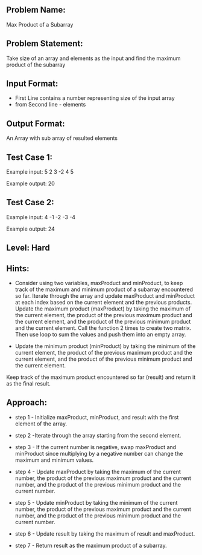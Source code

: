 ## Problem Name:
Max Product of a Subarray

## Problem Statement:
Take size of an array and elements as the input 
and find the maximum product of the subarray

## Input Format:
- First Line contains a number representing size of the input array
- from Second line - elements

## Output Format:
An Array with sub array of resulted elements

## Test Case 1:
Example input:
5
2
3
-2
4
5

Example output:
20

## Test Case 2:
Example input:
4
-1
-2
-3
-4

Example output:
24

## Level: Hard

## Hints:
- Consider using two variables, maxProduct and 
minProduct, to keep track of the maximum and 
minimum product of a subarray encountered so 
far.
Iterate through the array and update maxProduct
and minProduct at each index based on the 
current element and the previous products.
Update the maximum product (maxProduct) by 
taking the maximum of the current element, the
product of the previous maximum product and 
the current element, and the product of the 
previous minimum product and the current
element.
Call the function 2 times to create two matrix.
Then use loop to sum the values and push them
into an empty array.

- Update the minimum product (minProduct) 
by taking the minimum of the current element,
 the product of the previous maximum 
product and the current element, 
and the product of the previous 
minimum product and the current element.

Keep track of the maximum product 
encountered so far (result) and 
return it as the final result.


## Approach:
- step 1 - Initialize maxProduct, minProduct, and result with the first element of the 
array.

- step 2 -Iterate through the array starting from the second element.

- step 3 - If the current number is negative, swap maxProduct and minProduct since 
     multiplying by a negative number can change the maximum and minimum values.

- step 4 - Update maxProduct by taking the maximum of the current number, 
       the product of the previous maximum product and the current number, and the 
       product of the previous minimum product and the current number.

- step 5 - Update minProduct by taking the minimum of the current number, 
     the product of the previous maximum product and the current number, 
     and the product of the previous minimum product and the current number.

- step 6 - Update result by taking the maximum of result and maxProduct.

- step 7 - Return result as the maximum product of a subarray.